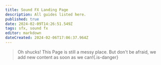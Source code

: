 ```yaml
---
title: Sound FX Landing Page
description: All guides listed here.
published: true
date: 2024-02-09T14:26:51.549Z
tags: sfx, sound fx
editor: markdown
dateCreated: 2024-02-06T17:06:37.964Z
---
```


>Oh shucks!
This Page is still a messy place. But don't be afraid, we add new content as soon as we can!{.is-danger}
